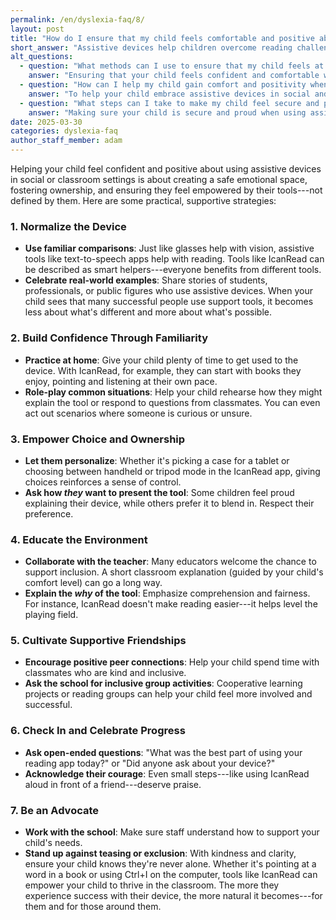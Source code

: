 ```yaml
---
permalink: /en/dyslexia-faq/8/
layout: post
title: "How do I ensure that my child feels comfortable and positive about using assistive devices in social or classroom settings?"
short_answer: "Assistive devices help children overcome reading challenges, but it is essential that they feel comfortable and positive when using these tools in social or classroom settings. A nurturing approach involves normalizing the device as simply another tool that supports learning, much like glasses aid vision. By drawing comparisons and sharing examples of successful individuals who use assistive technologies, parents can reduce any stigma and build a child's confidence. Regular practice at home allows children to familiarize themselves with the device, while role-playing common social scenarios prepares them for questions from peers. Allowing children to personalize their devices, such as choosing cases or display modes, reinforces their sense of ownership and control. Collaboration with educators to introduce and explain the device in class further fosters an inclusive environment. In addition, encouraging supportive friendships and group activities can enhance the child's social comfort. Parents should regularly check in to celebrate progress and address concerns, ensuring that the child understands the device levels the playing field rather than defining them. With the help of innovative reading aids like IcanRead, children can thrive academically and socially, building resilience and self-assurance as they learn to embrace their unique learning journey and achieve remarkable future success."
alt_questions:
  - question: "What methods can I use to ensure that my child feels at ease and positive about using assistive technology in social or classroom settings?"
    answer: "Ensuring that your child feels confident and comfortable when using assistive devices requires creating a supportive and empowering environment. Begin by normalizing the device by comparing it to everyday tools such as glasses that aid vision, and by sharing examples of individuals who successfully use such technology. Encourage your child to practice using the device at home with activities they enjoy, which helps build familiarity. Role-playing common social or classroom interactions prepares them for any questions from peers. Allow your child to personalize the device through options like choosing a case or adjusting settings, reinforcing their sense of control. Collaborate with teachers to introduce the device to classmates and explain its purpose, ensuring an inclusive atmosphere. Additionally, foster supportive friendships and encourage participation in group activities. Regularly check in to celebrate achievements and address concerns, emphasizing that the device is a tool to level the playing field rather than a label. Innovative aids like IcanRead further empower your child to succeed academically and socially."
  - question: "How can I help my child gain comfort and positivity when integrating assistive tools in school or social settings?"
    answer: "To help your child embrace assistive devices in social and classroom environments, it is important to foster a setting where these tools are viewed as beneficial aids rather than as labels. Start by normalizing the device with comparisons to everyday supports like glasses and share success stories of others who use assistive technology. Allow your child ample time to practice at home and use role-playing to prepare for questions from classmates. Empower your child by letting them customize their device through choices such as selecting cases or display options, which builds their sense of ownership. Work with educators to provide a clear explanation in class about the function and benefits of the device, thereby creating an inclusive learning environment. Moreover, encourage positive peer interactions through group activities and supportive friendships. Regular check-ins to celebrate progress and address concerns reinforce that the device levels the playing field and supports learning. With the support of advanced tools like IcanRead, your child can build both academic success and social confidence."
  - question: "What steps can I take to make my child feel secure and proud when using assistive devices in a classroom or social setting?"
    answer: "Making sure your child is secure and proud when using assistive devices in academic or social settings involves several proactive strategies. Begin by framing the device as a helpful tool similar to glasses that improve vision, which minimizes feelings of difference or stigma. Share real-life examples of people who have achieved success with assistive aids. Encourage your child to experiment with the device at home to build confidence and use role-playing to prepare for inquiries from peers. Allow them to personalize the device by choosing accessories or adjusting settings, thereby enhancing their sense of ownership. Coordinate with educators to explain the device’s benefits to the class, which fosters an inclusive atmosphere. Additionally, promote supportive friendships and group activities to further build social confidence. Regular check-ins to celebrate small victories and address any concerns help reinforce that the device is a means to level the playing field rather than define the user. With the aid of innovative solutions like IcanRead, your child can enjoy a more positive and empowered learning experience."
date: 2025-03-30
categories: dyslexia-faq
author_staff_member: adam
---
```


Helping your child feel confident and positive about using assistive devices in social or classroom settings is about creating a safe emotional space, fostering ownership, and ensuring they feel empowered by their tools---not defined by them. Here are some practical, supportive strategies:
### 1. Normalize the Device
- **Use familiar comparisons**: Just like glasses help with vision, assistive tools like text-to-speech apps help with reading. Tools like IcanRead can be described as smart helpers---everyone benefits from different tools.
- **Celebrate real-world examples**: Share stories of students, professionals, or public figures who use assistive devices. When your child sees that many successful people use support tools, it becomes less about what's different and more about what's possible.

### 2. Build Confidence Through Familiarity
- **Practice at home**: Give your child plenty of time to get used to the device. With IcanRead, for example, they can start with books they enjoy, pointing and listening at their own pace.
- **Role-play common situations**: Help your child rehearse how they might explain the tool or respond to questions from classmates. You can even act out scenarios where someone is curious or unsure.

### 3. Empower Choice and Ownership
- **Let them personalize**: Whether it's picking a case for a tablet or choosing between handheld or tripod mode in the IcanRead app, giving choices reinforces a sense of control.
- **Ask how *they* want to present the tool**: Some children feel proud explaining their device, while others prefer it to blend in. Respect their preference.

### 4. Educate the Environment
- **Collaborate with the teacher**: Many educators welcome the chance to support inclusion. A short classroom explanation (guided by your child's comfort level) can go a long way.
- **Explain the *why* of the tool**: Emphasize comprehension and fairness. For instance, IcanRead doesn't make reading easier---it helps level the playing field.

### 5. Cultivate Supportive Friendships
- **Encourage positive peer connections**: Help your child spend time with classmates who are kind and inclusive.
- **Ask the school for inclusive group activities**: Cooperative learning projects or reading groups can help your child feel more involved and successful.

### 6. Check In and Celebrate Progress
- **Ask open-ended questions**: "What was the best part of using your reading app today?" or "Did anyone ask about your device?"
- **Acknowledge their courage**: Even small steps---like using IcanRead aloud in front of a friend---deserve praise.

### 7. Be an Advocate
- **Work with the school**: Make sure staff understand how to support your child's needs.
- **Stand up against teasing or exclusion**: With kindness and clarity, ensure your child knows they're never alone.
Whether it's pointing at a word in a book or using Ctrl+I on the computer, tools like IcanRead can empower your child to thrive in the classroom. The more they experience success with their device, the more natural it becomes---for them and for those around them.
